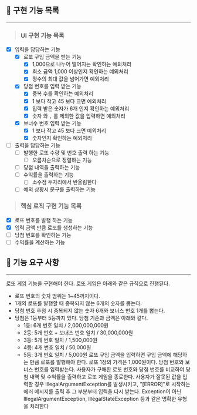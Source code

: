 ## 🚀 구현 기능 목록

---

> ### UI 구현 기능 목록

- [x] 입력을 담당하는 기능
  - [x] 로또 구입 금액을 받는 기능
    - [x] 1,000으로 나누어 떨어지는 확인하는 예외처리
    - [x] 최소 금액 1,000 이상인지 확인하는 예외처리
    - [x] 정수의 최대 값을 넘어가면 예외처리
  - [x] 당첨 번호를 입력 받는 기능
    - [x] 중복 수를 확인하는 예외처리
    - [x] 1 보다 작고 45 보다 크면 예외처리
    - [x] 입력 받은 숫자가 6개 인지 확인하는 예외처리
    - [x] 숫자 와 `,` 를 제외한 값을 입력하면 예외처리
  - [x] 보너수 번호 입력 받는 기능
    - [x] 1 보다 작고 45 보다 크면 예외처리
    - [x] 숫자인지 확인하는 예외처리
     
- [ ] 출력을 담당하는 기능
  - [ ] 발행한 로또 수량 및 번호 출력 하는 기능
    - [ ] 오름차순으로 정렬하는 기능
  - [ ] 당첨 내역을 출력하는 기능
  - [ ] 수익률을 출력하는 기능
    - [ ] 소수점 두자리에서 반올림한다
  - [ ] 예외 상황시 문구를 출력하는 기능 

> ### 핵심 로직 구현 기능 목록

- [x] 로또 번호를 발행 하는 기능
- [x] 입력 금액 만큼 로또를 생성하는 기능
- [ ] 당첨 번호를 확인하는 기능 
- [ ] 수익률을 계산하는 기능

## 🚀 기능 요구 사항

---

로또 게임 기능을 구현해야 한다. 로또 게임은 아래와 같은 규칙으로 진행된다.

- 로또 번호의 숫자 범위는 1~45까지이다.
- 1개의 로또를 발행할 때 중복되지 않는 6개의 숫자를 뽑는다.
- 당첨 번호 추첨 시 중복되지 않는 숫자 6개와 보너스 번호 1개를 뽑는다.
- 당첨은 1등부터 5등까지 있다. 당첨 기준과 금액은 아래와 같다.
    - 1등: 6개 번호 일치 / 2,000,000,000원
    - 2등: 5개 번호 + 보너스 번호 일치 / 30,000,000원
    - 3등: 5개 번호 일치 / 1,500,000원
    - 4등: 4개 번호 일치 / 50,000원
    - 5등: 3개 번호 일치 / 5,000원
      로또 구입 금액을 입력하면 구입 금액에 해당하는 만큼 로또를 발행해야 한다.
      로또 1장의 가격은 1,000원이다.
      당첨 번호와 보너스 번호를 입력받는다.
      사용자가 구매한 로또 번호와 당첨 번호를 비교하여 당첨 내역 및 수익률을 출력하고 로또 게임을 종료한다.
      사용자가 잘못된 값을 입력할 경우 IllegalArgumentException를 발생시키고, "[ERROR]"로 시작하는 에러 메시지를 출력 후 그 부분부터 입력을 다시 받는다.
      Exception이 아닌 IllegalArgumentException, IllegalStateException 등과 같은 명확한 유형을 처리한다